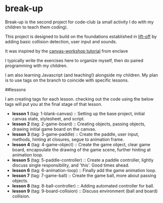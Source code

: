 # break-up

Break-up is the second project for code-club (a small activity I do with my children to teach them coding).

This project is designed to build on the foundations established in [lift-off](https://github.com/sonnyg/lift-off)
by adding basic collision detection, user input and sounds.

It was inspired by the [canvas-workshop tutorial](https://github.com/end3r/Gamedev-Canvas-workshop) from enclave

I typically write the exercises here to organize myself, then do paired programming with my children.

I am also learning Javascript (and teaching!) alongside my children. My plan is to use tags on the branch to coincide with specific lessons.

##lessons

I am creating tags for each lesson. checking out the code using the below tags will put you at the final stage of that lesson.

- **lesson 1** (tag: 1-blank-canvas) :: Setting up the base project, initial canvas state, stylesheet, and script.
- **lesson 2** (tag: 2-game-board) :: Creating objects, passing objects, drawing initial game board on the canvas.
- **lesson 3** (tag: 3-game-paddle) :: Create the paddle, user input, methods, hinting at closures, segue to animation frame.
- **lesson 4** (tag: 4-game-object) :: Create the game object, clear game board, encapsulate the drawing of the game scene, further hinting at animation loop.
- **lesson 5** (tag: 5-paddle-controller) :: Create a paddle controller, lightly discuss single responsibility, and 'this'. Good times ahead.
- **lesson 6** (tag: 6-animation-loop) :: Finally add the game animation loop.
- **lesson 7** (tag: 7-game-ball) :: Create the game ball, more about passing objects.
- **lesson 8** (tag: 8-ball-controller) :: Adding automated controller for ball.
- **lesson 9** (tag: 9-board-collision) :: Discuss environment (ball and board) collision.
